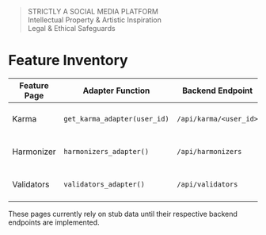 > STRICTLY A SOCIAL MEDIA PLATFORM  
> Intellectual Property & Artistic Inspiration  
> Legal & Ethical Safeguards

# Feature Inventory

| Feature Page | Adapter Function | Backend Endpoint | Stub Needed? |
|--------------|-----------------|------------------|--------------|
| Karma        | `get_karma_adapter(user_id)`      | `/api/karma/<user_id>`     | Yes - endpoint absent |
| Harmonizer   | `harmonizers_adapter()`           | `/api/harmonizers`         | Yes - endpoint absent |
| Validators   | `validators_adapter()`            | `/api/validators`          | Yes - endpoint absent |

These pages currently rely on stub data until their respective backend endpoints are implemented.

